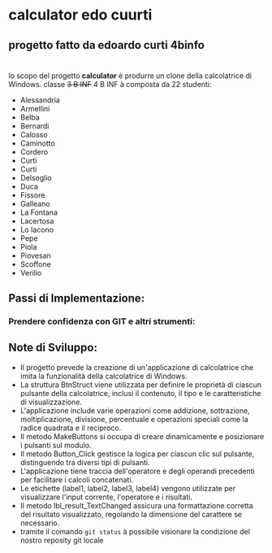 # calculator edo cuurti
## progetto fatto da edoardo curti 4binfo
#

lo scopo del progetto **calculator** è produrre un clone della calcolatrice di Windows.
classe ~~3 B INF~~ 4 B INF à composta da 22 studenti:
* Alessandria
* Armellini
* Belba
* Bernardi
* Calosso
* Caminotto
* Cordero
* Curti
* Curti
* Delsoglio
* Duca
* Fissore
* Galleano
* La Fontana
* Lacertosa
* Lo Iacono
* Pepe
* Piola
* Piovesan
* Scoffone
* Verilio

## Passi di Implementazione:
### Prendere confidenza con GIT e altri strumenti:

## Note di Sviluppo:
* Il progetto prevede la creazione di un'applicazione di calcolatrice che imita la funzionalità della calcolatrice di Windows.
* La struttura BtnStruct viene utilizzata per definire le proprietà di ciascun pulsante della calcolatrice, inclusi il contenuto, il tipo e le caratteristiche di visualizzazione.
* L'applicazione include varie operazioni come addizione, sottrazione, moltiplicazione, divisione, percentuale e operazioni speciali come la radice quadrata e il reciproco.
* Il metodo MakeButtons si occupa di creare dinamicamente e posizionare i pulsanti sul modulo.
* Il metodo Button_Click gestisce la logica per ciascun clic sul pulsante, distinguendo tra diversi tipi di pulsanti.
* L'applicazione tiene traccia dell'operatore e degli operandi precedenti per facilitare i calcoli concatenati.
* Le etichette (label1, label2, label3, label4) vengono utilizzate per visualizzare l'input corrente, l'operatore e i risultati.
* Il metodo lbl_result_TextChanged assicura una formattazione corretta del risultato visualizzato, regolando la dimensione del carattere se necessario.
* tramite il comando `git status` à possibile visionare la condizione del nostro reposity git locale